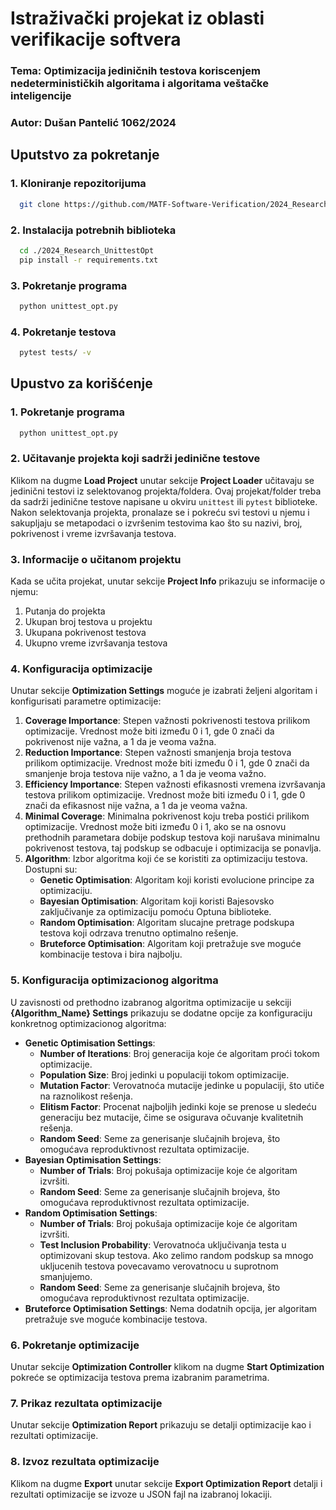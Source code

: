 # Istraživački projekat iz oblasti verifikacije softvera
### Tema: Optimizacija jediničnih testova koriscenjem nedeterminističkih algoritama i algoritama veštačke inteligencije
### Autor: Dušan Pantelić 1062/2024

## Uputstvo za pokretanje
### 1. Kloniranje repozitorijuma
```bash 
  git clone https://github.com/MATF-Software-Verification/2024_Research_UnittestOpt.git
```

### 2.  Instalacija potrebnih biblioteka
```bash 
  cd ./2024_Research_UnittestOpt
  pip install -r requirements.txt
```

### 3. Pokretanje programa
```bash
  python unittest_opt.py
```

### 4. Pokretanje testova
```bash
  pytest tests/ -v
```

## Upustvo za korišćenje
### 1. Pokretanje programa
```bash
  python unittest_opt.py
```
### 2. Učitavanje projekta koji sadrži jedinične testove
Klikom na dugme **Load Project** unutar sekcije **Project Loader** učitavaju se jedinični testovi iz selektovanog projekta/foldera. Ovaj projekat/folder treba da sadrži jedinične testove napisane u okviru `unittest` ili `pytest` biblioteke. Nakon selektovanja projekta, pronalaze se i pokreću svi testovi u njemu i sakupljaju se metapodaci o izvršenim testovima kao što su nazivi, broj, pokrivenost i vreme izvršavanja testova.

### 3. Informacije o učitanom projektu
Kada se učita projekat, unutar sekcije **Project Info** prikazuju se informacije o njemu:
1. Putanja do projekta
2. Ukupan broj testova u projektu
3. Ukupana pokrivenost testova
4. Ukupno vreme izvršavanja testova

### 4. Konfiguracija optimizacije
Unutar sekcije **Optimization Settings** moguće je izabrati željeni algoritam i konfigurisati parametre optimizacije:
1. **Coverage Importance**: Stepen važnosti pokrivenosti testova prilikom optimizacije. Vrednost može biti između 0 i 1, gde 0 znači da pokrivenost nije važna, a 1 da je veoma važna.
2. **Reduction Importance**: Stepen važnosti smanjenja broja testova prilikom optimizacije. Vrednost može biti između 0 i 1, gde 0 znači da smanjenje broja testova nije važno, a 1 da je veoma važno.
3. **Efficiency Importance**: Stepen važnosti efikasnosti vremena izvršavanja testova prilikom optimizacije. Vrednost može biti između 0 i 1, gde 0 znači da efikasnost nije važna, a 1 da je veoma važna.
4. **Minimal Coverage**: Minimalna pokrivenost koju treba postići prilikom optimizacije. Vrednost može biti između 0 i 1, ako se na osnovu prethodnih parametara dobije podskup testova koji narušava minimalnu pokrivenost testova, taj podskup se odbacuje i optimizacija se ponavlja.
5. **Algorithm**: Izbor algoritma koji će se koristiti za optimizaciju testova. Dostupni su:
   - **Genetic Optimisation**: Algoritam koji koristi evolucione principe za optimizaciju.
   - **Bayesian Optimisation**: Algoritam koji koristi Bajesovsko zaključivanje za optimizaciju pomoću Optuna biblioteke.
   - **Random Optimisation**: Algoritam slucajne pretrage podskupa testova koji odrzava trenutno optimalno rešenje.
   - **Bruteforce Optimisation**: Algoritam koji pretražuje sve moguće kombinacije testova i bira najbolju.

### 5. Konfiguracija optimizacionog algoritma
U zavisnosti od prethodno izabranog algoritma optimizacije u sekciji **{Algorithm_Name} Settings** prikazuju se dodatne opcije za konfiguraciju konkretnog optimizacionog algoritma:
   - **Genetic Optimisation Settings**:
     - **Number of Iterations**: Broj generacija koje će algoritam proći tokom optimizacije.
     - **Population Size**: Broj jedinki u populaciji tokom optimizacije.
     - **Mutation Factor**: Verovatnoća mutacije jedinke u populaciji, što utiče na raznolikost rešenja.
     - **Elitism Factor**: Procenat najboljih jedinki koje se prenose u sledeću generaciju bez mutacije, čime se osigurava očuvanje kvalitetnih rešenja.
     - **Random Seed**: Seme za generisanje slučajnih brojeva, što omogućava reproduktivnost rezultata optimizacije.
   - **Bayesian Optimisation Settings**:
     - **Number of Trials**: Broj pokušaja optimizacije koje će algoritam izvršiti.
     - **Random Seed**: Seme za generisanje slučajnih brojeva, što omogućava reproduktivnost rezultata optimizacije.
   - **Random Optimisation Settings**: 
        - **Number of Trials**: Broj pokušaja optimizacije koje će algoritam izvršiti.
        - **Test Inclusion Probability**: Verovatnoća uključivanja testa u optimizovani skup testova. Ako zelimo random podskup sa mnogo ukljucenih testova povecavamo verovatnocu u suprotnom smanjujemo.
        - **Random Seed**: Seme za generisanje slučajnih brojeva, što omogućava reproduktivnost rezultata optimizacije.
   - **Bruteforce Optimisation Settings**: Nema dodatnih opcija, jer algoritam pretražuje sve moguće kombinacije testova.

### 6. Pokretanje optimizacije
Unutar sekcije **Optimization Controller** klikom na dugme **Start Optimization** pokreće se optimizacija testova prema izabranim parametrima.

### 7. Prikaz rezultata optimizacije
Unutar sekcije **Optimization Report** prikazuju se detalji optimizacije kao i rezultati optimizacije.

### 8. Izvoz rezultata optimizacije
Klikom na dugme **Export** unutar sekcije **Export Optimization Report** detalji i rezultati optimizacije se izvoze u JSON fajl na izabranoj lokaciji.
